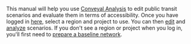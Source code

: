 This manual will help you use [Conveyal Analysis](http://conveyal.com/analysis) to edit public transit scenarios and evaluate them in terms of accessibility.
Once you have logged in [here](http://analysis.conveyal.com), select a region and project to use.  You can then [edit](edit-scenario) and [analyze](analysis.html) scenarios.  If you don't see a region or project when you log in, you'll first need to [prepare a baseline network](prepare-inputs).

